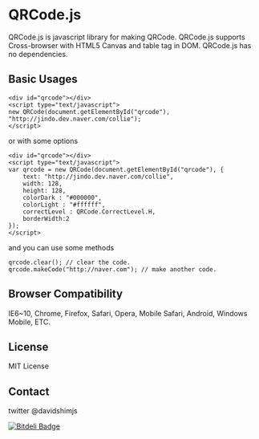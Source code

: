 # QRCode.js
QRCode.js is javascript library for making QRCode. QRCode.js supports Cross-browser with HTML5 Canvas and table tag in DOM.
QRCode.js has no dependencies.

## Basic Usages
```
<div id="qrcode"></div>
<script type="text/javascript">
new QRCode(document.getElementById("qrcode"), "http://jindo.dev.naver.com/collie");
</script>
```

or with some options

```
<div id="qrcode"></div>
<script type="text/javascript">
var qrcode = new QRCode(document.getElementById("qrcode"), {
	text: "http://jindo.dev.naver.com/collie",
	width: 128,
	height: 128,
	colorDark : "#000000",
	colorLight : "#ffffff",
	correctLevel : QRCode.CorrectLevel.H,
	borderWidth:2
});
</script>
```

and you can use some methods

```
qrcode.clear(); // clear the code.
qrcode.makeCode("http://naver.com"); // make another code.
```

## Browser Compatibility
IE6~10, Chrome, Firefox, Safari, Opera, Mobile Safari, Android, Windows Mobile, ETC.

## License
MIT License

## Contact
twitter @davidshimjs

[![Bitdeli Badge](https://d2weczhvl823v0.cloudfront.net/davidshimjs/qrcodejs/trend.png)](https://bitdeli.com/free "Bitdeli Badge")


